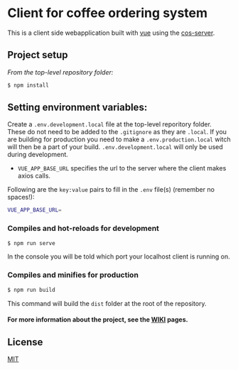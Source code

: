 # Client for coffee ordering system
This is a client side webapplication built with [vue] using the [cos-server].

## Project setup
_From the top-level repository folder:_
```sh
$ npm install
```
## Setting environment variables:

Create a `.env.development.local` file at the top-level reporitory folder. These do not need to be added to the `.gitignore` as they are `.local`. If you are building for production you need to make a `.env.production.local` witch will then be a part of your build.
`.env.development.local` will only be used during development.

- `VUE_APP_BASE_URL` specifies the url to the server where the client makes axios calls.

Following are the `key:value` pairs to fill in the `.env` file(s) (remember no spaces!):
```sh
VUE_APP_BASE_URL=
```

### Compiles and hot-reloads for development
```sh
$ npm run serve
```
In the console you will be told which port your localhost client is running on.

### Compiles and minifies for production
```sh
$ npm run build
```
This command will build the `dist` folder at the root of the repository. 

#### For more information about the project, see the [WIKI] pages.

## License
[MIT](LICENSE)

[//]: #
[vue]: <https://vuejs.org>
[cos-server]: <https://github.com/mari-dot-tj/cos-server>
[WIKI]: <https://github.com/mari-dot-tj/cos-client/wiki>
